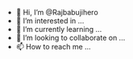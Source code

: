 - 👋 Hi, I’m @Rajbabujihero
- 👀 I’m interested in ...
- 🌱 I’m currently learning ...
- 💞️ I’m looking to collaborate on ...
- 📫 How to reach me ...

<!---
Rajbabujihero/Rajbabujihero is a ✨ special ✨ repository because its `README.md` (this file) appears on your GitHub profile.
You can click the Preview link to take a look at your changes.
--->
